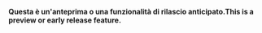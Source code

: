 <span data-ttu-id="2595a-101">**Questa è un'anteprima o una funzionalità di rilascio anticipato.**</span><span class="sxs-lookup"><span data-stu-id="2595a-101">**This is a preview or early release feature.**</span></span>
